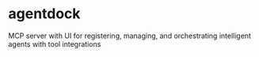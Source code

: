 # agentdock
MCP server with UI for registering, managing, and orchestrating intelligent agents with tool integrations
